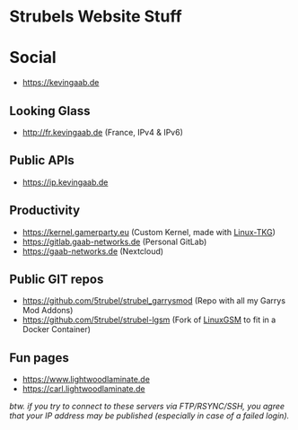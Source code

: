 # Strubels Website Stuff

# Social
* https://kevingaab.de

## Looking Glass 
* http://fr.kevingaab.de (France, IPv4 & IPv6) 

## Public APIs
* https://ip.kevingaab.de

## Productivity
* https://kernel.gamerparty.eu (Custom Kernel, made with [Linux-TKG](https://github.com/Frogging-Family/linux-tkg)) 
* https://gitlab.gaab-networks.de (Personal GitLab) 
* https://gaab-networks.de (Nextcloud)

## Public GIT repos 
* https://github.com/5trubel/strubel_garrysmod (Repo with all my Garrys Mod Addons) 
* https://github.com/5trubel/strubel-lgsm (Fork of [LinuxGSM](https://github.com/GameServerManagers/LinuxGSM) to fit in a Docker Container) 

## Fun pages
* https://www.lightwoodlaminate.de 
* https://carl.lightwoodlaminate.de


_btw. if you try to connect to these servers via FTP/RSYNC/SSH, you agree that your IP address may be published (especially in case of a failed login)._
